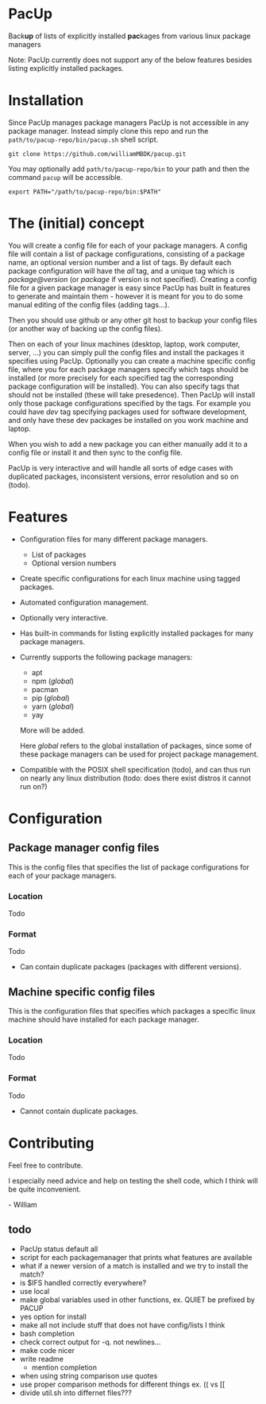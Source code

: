# PacUp
Back**up** of lists of explicitly installed **pac**kages from various linux package managers

Note: PacUp currently does not support any of the below features besides listing explicitly installed packages.

# Installation
Since PacUp manages package managers PacUp is not accessible in any package manager. Instead simply clone this repo and run the `path/to/pacup-repo/bin/pacup.sh` shell script.

```shell
git clone https://github.com/williamMBDK/pacup.git
```

You may optionally add `path/to/pacup-repo/bin` to your path and then the command `pacup` will be accessible.
```shell
export PATH="/path/to/pacup-repo/bin:$PATH"
```

# The (initial) concept 
You will create a config file for each of your package managers.
A config file will contain a list of package configurations, consisting of a package name, an optional version number and a list of tags. By default each package configuration will have the *all* tag, and a unique tag which is *package@version* (or *package* if version is not specified).
Creating a config file for a given package manager is easy since PacUp has built in features to generate and maintain them - however it is meant for you to do some manual editing of the config files (adding tags...).

Then you should use github or any other git host to backup your config files (or another way of backing up the config files).

Then on each of your linux machines (desktop, laptop, work computer, server, ...) you can simply pull the config files and install the packages it specifies using PacUp. Optionally you can create a machine specific config file, where you for each package managers specify which tags should be installed (or more precisely for each specified tag the corresponding package configuration will be installed). You can also specify tags that should not be installed (these will take presedence). Then PacUp will install only those package configurations specified by the tags. For example you could have *dev* tag specifying packages used for software development, and only have these dev packages be installed on you work machine and laptop.

When you wish to add a new package you can either manually add it to a config file or install it and then sync to the config file.

PacUp is very interactive and will handle all sorts of edge cases with duplicated packages, inconsistent versions, error resolution and so on (todo).

# Features
* Configuration files for many different package managers.
    * List of packages
    * Optional version numbers
* Create specific configurations for each linux machine using tagged packages.
* Automated configuration management.
* Optionally very interactive.
* Has built-in commands for listing explicitly installed packages for many package managers.
* Currently supports the following package managers:
    * apt
    * npm (*global*)
    * pacman
    * pip (*global*)
    * yarn (*global*)
    * yay

    More will be added.

    Here *global* refers to the global installation of packages, since some of these package managers can be used for project package management.
* Compatible with the POSIX shell specification (todo), and can thus run on nearly any linux distribution (todo: does there exist distros it cannot run on?)

# Configuration 
## Package manager config files
This is the config files that specifies the list of package configurations for each of your package managers.
### Location
Todo
### Format
Todo
* Can contain duplicate packages (packages with different versions).
## Machine specific config files
This is the configuration files that specifies which packages a specific linux machine should have installed for each package manager.
### Location
Todo
### Format
Todo
* Cannot contain duplicate packages.

# Contributing
Feel free to contribute.

I especially need advice and help on testing the shell code, which I think will be quite inconvenient.

\- William

## todo
- PacUp status default all
- script for each packagemanager that prints what features are available
- what if a newer version of a match is installed and we try to install the match?
- is $IFS handled correctly everywhere?
- use local
- make global variables used in other functions, ex. QUIET be prefixed by PACUP
- yes option for install
- make all not include stuff that does not have config/lists I think
- bash completion
- check correct output for -q. not newlines...
- make code nicer
- write readme
    - mention completion
- when using string comparison use quotes
- use proper comparison methods for different things ex. (( vs [[
- divide util.sh into differnet files???
